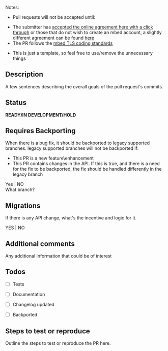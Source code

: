 Notes:
* Pull requests will not be accepted until:
-  The submitter has [accepted the online agreement here with a click through](https://developer.mbed.org/contributor_agreement/) 
   or those that do not wish to create an mbed account, a slightly different agreement can be found [here](https://www.mbed.com/en/about-mbed/contributor-license-agreements/)
- The PR follows the [mbed TLS coding standards](https://tls.mbed.org/kb/development/mbedtls-coding-standards)
* This is just a template, so feel free to use/remove the unnecessary things
## Description
A few sentences describing the overall goals of the pull request's commits.


## Status
**READY/IN DEVELOPMENT/HOLD**

## Requires Backporting
When there is a bug fix, it should be backported to legacy supported branches.
legacy supported branches will not be backported if:
- This PR is a new feature\enhancement
- This PR contains changes in the API. If this is true, and there is a need for the fix to be backported, the fix should be handled differently in the legacy branch

Yes | NO  
What branch?

## Migrations
If there is any API change, what's the incentive and logic for it.

YES | NO

## Additional comments
Any additional information that could be of interest

## Todos
- [ ] Tests
- [ ] Documentation
- [ ] Changelog updated
- [ ] Backported


## Steps to test or reproduce
Outline the steps to test or reproduce the PR here.